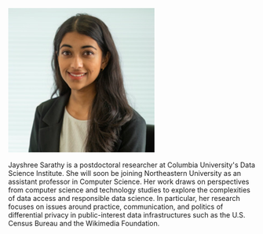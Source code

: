 <img class="profile-custom" src="profile.png">

Jayshree Sarathy is a postdoctoral researcher at Columbia University's Data Science Institute. 
She will soon be joining Northeastern University as an assistant professor in Computer Science. 
Her work draws on perspectives from computer science and technology studies to explore the complexities of data access and responsible data science. 
In particular, her research focuses on issues around practice, communication, and politics of differential privacy in public-interest data infrastructures such as the U.S. Census Bureau and the Wikimedia Foundation.
